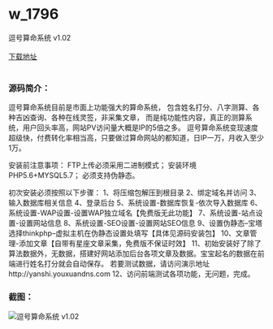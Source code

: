# w_1796
逗号算命系统 v1.02
<br/></br>
[下载地址](https://www.uuid2.com/1796.html "下载地址")
<br/></br>
<h3>源码简介：</h3>
<p>逗号算命系统目前是市面上功能强大的算命系统， 包含姓名打分、八字测算、各种吉凶查询、各种在线灵签，非采集文章， 而是纯功能性内容，真正的测算系统，用户回头率高，网站PV访问量大概是IP的5倍之多。
逗号算命系统变现速度超级快，付费转化率相当高，只要做过算命网站的都知道，日IP一万，月收入至少1万。<p>
<p>安装前注意事项：
FTP上传必须采用二进制模式；
安装环境PHP5.6+MYSQL5.7；
必须支持伪静态。<p>
<p>初次安装必须按照以下步骤：
1、将压缩包解压到根目录
2、绑定域名并访问
3、输入数据库相关信息
4、登录后台
5、系统设置-数据库恢复-依次导入数据库
6、系统设置-WAP设置-设置WAP独立域名【免费版无此功能】
7、系统设置-站点设置-设置网站信息
8、系统设置-SEO设置-设置网站SEO信息
9、设置伪静态–宝塔选择thinkphp–虚拟主机在伪静态设置处填写【具体见源码安装包】
10、文章管理-添加文章【自带有星座文章采集，免费版不保证时效】
11、初始安装好了除了算法数据外，无数据，搭建好网站添加后台各项文章及数据。宝宝起名的数据在前端进行姓名打分就会自动保存。
若要测试数据，请访问演示地址http://yanshi.youxuandns.com
12、访问前端测试各项功能，无问题，完成。<p>
<h3>截图：</h3>
<img src="https://www.uuid2.com/wp-content/uploads/img/202111/2b36981616.gif" alt="逗号算命系统 v1.02">
